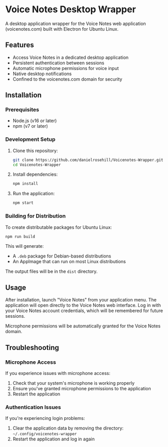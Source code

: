 # Voice Notes Desktop Wrapper

A desktop application wrapper for the Voice Notes web application (voicenotes.com) built with Electron for Ubuntu Linux.

## Features

- Access Voice Notes in a dedicated desktop application
- Persistent authentication between sessions
- Automatic microphone permissions for voice input
- Native desktop notifications
- Confined to the voicenotes.com domain for security

## Installation

### Prerequisites

- Node.js (v16 or later)
- npm (v7 or later)

### Development Setup

1. Clone this repository:
   ```bash
   git clone https://github.com/danielrosehill/Voicenotes-Wrapper.git
   cd Voicenotes-Wrapper
   ```

2. Install dependencies:
   ```bash
   npm install
   ```

3. Run the application:
   ```bash
   npm start
   ```

### Building for Distribution

To create distributable packages for Ubuntu Linux:

```bash
npm run build
```

This will generate:
- A `.deb` package for Debian-based distributions
- An AppImage that can run on most Linux distributions

The output files will be in the `dist` directory.

## Usage

After installation, launch "Voice Notes" from your application menu. The application will open directly to the Voice Notes web interface. Log in with your Voice Notes account credentials, which will be remembered for future sessions.

Microphone permissions will be automatically granted for the Voice Notes domain.

## Troubleshooting

### Microphone Access

If you experience issues with microphone access:

1. Check that your system's microphone is working properly
2. Ensure you've granted microphone permissions to the application
3. Restart the application

### Authentication Issues

If you're experiencing login problems:

1. Clear the application data by removing the directory: `~/.config/voicenotes-wrapper`
2. Restart the application and log in again
 
